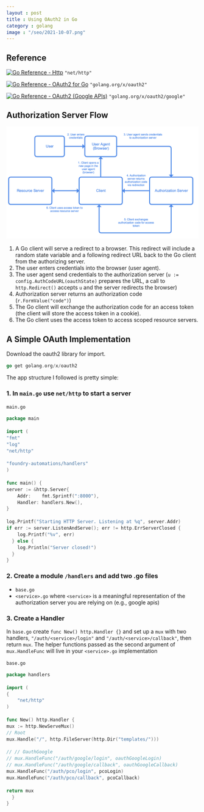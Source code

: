 ```yaml
---
layout : post
title : Using OAuth2 in Go
category : golang
image : "/seo/2021-10-07.png"
---
```


## Reference

[![Go Reference - Http](https://pkg.go.dev/badge/http.svg)](https://pkg.go.dev/http) `"net/http"`

[![Go Reference - OAuth2 for Go](https://pkg.go.dev/badge/golang.org/x/oauth2.svg)](https://pkg.go.dev/golang.org/x/oauth2) `"golang.org/x/oauth2"`

[![Go Reference - OAuth2 (Google APIs)](https://pkg.go.dev/badge/golang.org/x/oauth2/google.svg)](https://pkg.go.dev/golang.org/x/oauth2/google) `"golang.org/x/oauth2/google"`

## Authorization Server Flow

![Diagram of OAuth authorization flow](/img/oauth-flow.png)

1. A Go client will serve a redirect to a browser. This redirect will include a random state variable and a following redirect URL back to the Go client from the authorizing server.
2. The user enters credentials into the browser (user agent).
3. The user agent send credentials to the authorization server (`u := config.AuthCodeURL(oauthState)` prepares the URL, a call to `http.Redirect()` accepts `u` and the server redirects the browser)
4. Authorization server returns an authorization code (`r.FormValue("code")`)
5. The Go client will exchange the authorization code for an access token (the client will store the access token in a cookie).
6. The Go client uses the access token to access scoped resource servers.

## A Simple OAuth Implementation

Download the oauth2 library for import.

```go
go get golang.org/x/oauth2
```

The app structure I followed is pretty simple:

### 1. In `main.go` use `net/http` to start a server

`main.go`

```go
package main

import (
"fmt"
"log"
"net/http"

"foundry-automations/handlers"
)

func main() {
server := &http.Server{
    Addr:    fmt.Sprintf(":8000"),
    Handler: handlers.New(),
}

log.Printf("Starting HTTP Server. Listening at %q", server.Addr)
if err := server.ListenAndServe(); err != http.ErrServerClosed {
    log.Printf("%v", err)
  } else {
    log.Println("Server closed!")
  }
}
```

### 2. Create a module `/handlers` and add two .go files

- `base.go`
- `<service>.go` where `<service>` is a meaningful representation of the authorization server you are relying on (e.g., google apis)

### 3. Create a Handler

In `base.go` create `func New() http.Handler {}` and set up a `mux` with two handlers, `"/auth/<service>/login"` and `"/auth/<service>/callback"`, then return `mux`. The helper functions passed as the second argument of `mux.HandleFunc` will live in your `<service>.go` implementation

`base.go`

```go
package handlers

import (
{
    "net/http"
)

func New() http.Handler {
mux := http.NewServeMux()
// Root
mux.Handle("/", http.FileServer(http.Dir("templates/")))

// // OauthGoogle
// mux.HandleFunc("/auth/google/login", oauthGoogleLogin)
// mux.HandleFunc("/auth/google/callback", oauthGoogleCallback)
mux.HandleFunc("/auth/pco/login", pcoLogin)
mux.HandleFunc("/auth/pco/callback", pcoCallback)

return mux
  }
}
```
